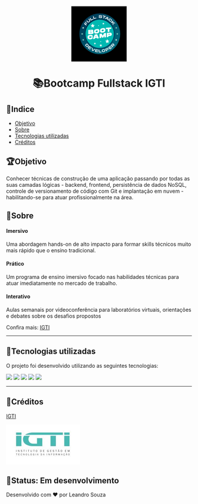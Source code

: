 <h1 align="center">
<img src="./Assets/logo1.png" align=center>
</h1>

<h1 align="center">
📚Bootcamp Fullstack IGTI 
</h1>

## 📁Indice
- [Objetivo](#objetivo)
- [Sobre](#sobre)
- [Tecnologias utilizadas](#tecnologias-utilizadas)
- [Créditos](#créditos)

## 🏆Objetivo

Conhecer técnicas de construção de uma aplicação passando por todas as suas camadas lógicas - backend, frontend, persistência de dados NoSQL, controle de versionamento de código com Git e implantação em nuvem - habilitando-se para atuar profissionalmente na área.


## 📝Sobre

#### Imersivo
Uma abordagem hands-on de alto impacto para formar skills técnicos muito mais rápido que o ensino tradicional.

#### Prático
Um programa de ensino imersivo focado nas habilidades técnicas para atuar imediatamente no mercado de trabalho.

#### Interativo
Aulas semanais por videoconferência para laboratórios virtuais, orientações e debates sobre os desafios propostos

Confira mais: [IGTI](https://www.igti.com.br/custom/bootcamp-desenvolvedor-full-stack/)

---

## 🚀Tecnologias utilizadas

O projeto foi desenvolvido utilizando as seguintes tecnologias:

 [<img src="https://img.icons8.com/color/31/000000/javascript.png"/>](https://developer.mozilla.org/pt-BR/docs/Aprender/JavaScript) [<img src="https://img.icons8.com/color/30/000000/html-5.png"/>](https://www.w3schools.com/html/) [<img src="https://img.icons8.com/color/30/000000/css3.png"/>](https://developer.mozilla.org/pt-BR/docs/Web/CSS) [<img src="https://img.icons8.com/plasticine/38/000000/react.png"/>](https://pt-br.reactjs.org//) [<img src="https://img.icons8.com/color/48/000000/nodejs.png"/>](https://nodejs.org/en/)
 
---
## 🤝Créditos

[IGTI](https://www.igti.com.br/)

<img src=./Assets/logo2.png>

## 🧱Status: Em desenvolvimento

Desenvolvido com ❤ por Leandro Souza